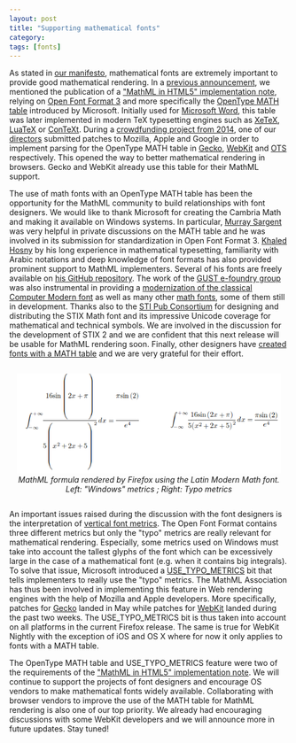 ```yaml
---
layout: post
title: "Supporting mathematical fonts"
category:
tags: [fonts]
---
```


As stated in [our manifesto](/legal-documents/manifesto.html),
mathematical fonts are extremely important to provide good mathematical
rendering.
In a [previous announcement](/announcement/2015/10/10/mathml-in-html5.html), we
mentioned the publication of a ["MathML in HTML5" implementation note](/MathMLinHTML5/), relying on [Open Font Format 3](http://www.iso.org/iso/home/store/catalogue_ics/catalogue_detail_ics.htm?csnumber=66391) and more specifically the [OpenType MATH table](http://www.microsoft.com/typography/otspec/math.htm) introduced by Microsoft. Initially used
for [Microsoft Word](https://products.office.com/word), this table was later implemented in modern TeX typesetting engines such as [XeTeX](http://xetex.sourceforge.net/), [LuaTeX](http://luatex.org/) or [ConTeXt](http://www.pragma-ade.nl/). During a [crowdfunding project from 2014](http://www.ulule.com/mathematics-ebooks/), one of our [directors](/people/directors.html) submitted patches to Mozilla, Apple and Google in order to implement parsing for the OpenType MATH table in [Gecko](https://en.wikipedia.org/wiki/Gecko_%28software%29), [WebKit](https://en.wikipedia.org/wiki/WebKit) and [OTS](https://github.com/khaledhosny/ots) respectively. This opened the way to better mathematical rendering in browsers. Gecko and WebKit already use this table for their MathML support.

The use of math fonts with an OpenType MATH table has been
the opportunity for the MathML community to build relationships with font
designers. We would like to thank Microsoft for creating the Cambria Math
and making it available on Windows systems. In particular,
[Murray Sargent](http://blogs.msdn.com/b/murrays/) was very helpful in private
discussions on the MATH table and he was involved in its submission for
standardization in Open Font Format 3. [Khaled Hosny](http://www.khaledhosny.org/) by his long experience in mathematical typesetting, familiarity with Arabic notations and deep knowledge of font formats has also provided prominent support to MathML implementers. Several of his fonts are freely available on [his GitHub repository](https://github.com/khaledhosny/). The work of the [GUST e-foundry group](http://www.gust.org.pl/projects/e-foundry/) was also instrumental in providing a [modernization of the classical Computer Modern font](http://www.gust.org.pl/projects/e-foundry/lm-math) as well as many other [math fonts](http://www.gust.org.pl/projects/e-foundry/tg-math), some of them still in development. Thanks also to the [STI Pub Consortium](http://stixfonts.org/) for designing and distributing the STIX Math font and its impressive Unicode coverage for mathematical and technical symbols. We are involved in the discussion for the development of STIX 2 and we are confident that this next release will be usable for MathML rendering soon. Finally, other designers have [created fonts with a MATH table](https://github.com/fred-wang/MathFonts/) and we are very grateful for their effort.

<div style="text-align: center; padding: 1em;"><img src="/img/win-vs-typo.png" alt="A mathematical formula rendered using Windows and Typo metrics"/><div style="font-style: italic">MathML formula rendered by Firefox using the Latin Modern Math font.<br/>Left: "Windows" metrics ; Right: Typo metrics</div></div>

An important issues raised during the discussion with the
font designers is the interpretation of [vertical font metrics](https://en.wikipedia.org/wiki/Typeface#Font_metrics). The Open Font Format contains three different metrics but only the "typo" metrics are really relevant for mathematical rendering. Especially, some metrics used on Windows must take into account the tallest glyphs of the font which can be excessively large in the case of a mathematical font (e.g. when it contains big integrals). To solve that issue, Microsoft introduced a [USE_TYPO_METRICS](http://www.microsoft.com/typography/otspec/os2.htm#fss) bit that tells implementers to really use the "typo" metrics.
The MathML Association has thus been involved in implementing this feature in
Web rendering engines with the help of Mozilla and Apple developers.
More specifically, patches for [Gecko](https://bugzilla.mozilla.org/show_bug.cgi?id=598900) landed in May while patches for [WebKit](https://bugs.webkit.org/show_bug.cgi?id=131839) landed during the past two weeks. The USE_TYPO_METRICS bit is thus taken into account on all platforms in the current Firefox release. The same is true for WebKit Nightly with the exception of iOS and OS X where for now it only applies to fonts with a MATH table.

The OpenType MATH table and USE_TYPO_METRICS feature were two of the requirements of the ["MathML in HTML5" implementation note](/MathMLinHTML5/).
We will continue to support the projects of font designers and
encourage OS vendors to make mathematical fonts widely available.
Collaborating with browser vendors to
improve the use of the MATH table for MathML rendering is also one of our
top priority. We already had encouraging discussions with some WebKit developers
and we will announce more in future updates. Stay tuned!
